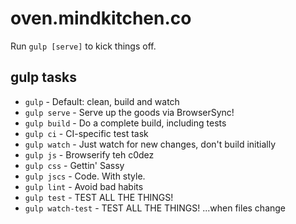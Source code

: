 oven.mindkitchen.co
=============

Run `gulp [serve]` to kick things off.

gulp tasks
---

- `gulp` - Default: clean, build and watch
- `gulp serve` - Serve up the goods via BrowserSync!
- `gulp build` - Do a complete build, including tests
- `gulp ci` - CI-specific test task
- `gulp watch` - Just watch for new changes, don't build initially
- `gulp js` - Browserify teh c0dez
- `gulp css` - Gettin' Sassy
- `gulp jscs` - Code. With style.
- `gulp lint` - Avoid bad habits
- `gulp test` - TEST ALL THE THINGS!
- `gulp watch-test` - TEST ALL THE THINGS! ...when files change
